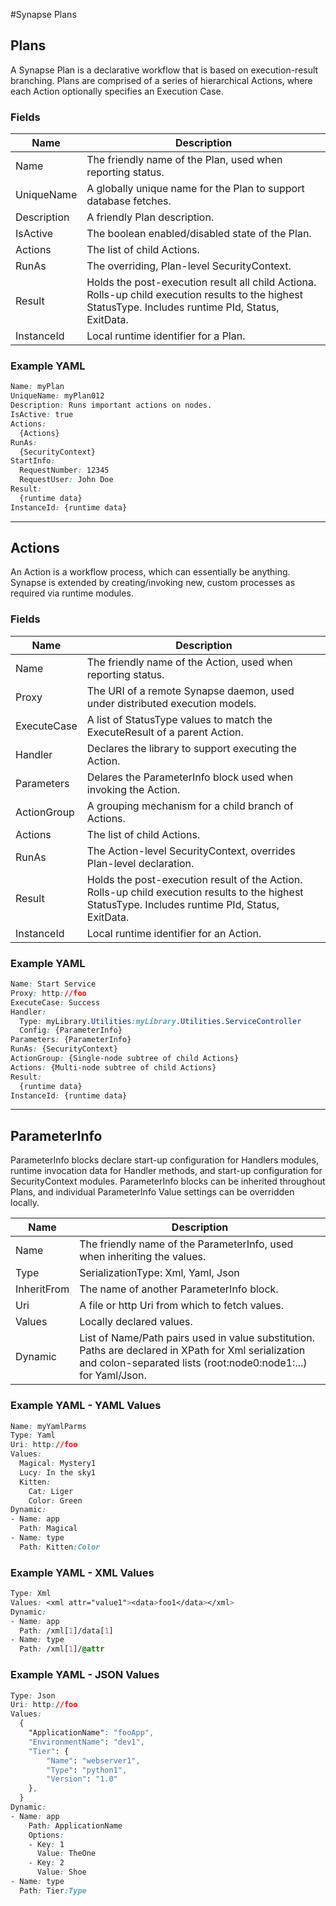 #Synapse Plans

## Plans

A Synapse Plan is a declarative workflow that is based on execution-result branching.  Plans are comprised of a series of hierarchical Actions, where each Action optionally specifies an Execution Case.

### Fields

|Name|Description
|-|-
|Name|The friendly name of the Plan, used when reporting status.
|UniqueName|A globally unique name for the Plan to support database fetches.
|Description|A friendly Plan description.
|IsActive|The boolean enabled/disabled state of the Plan.
|Actions|The list of child Actions.
|RunAs|The overriding, Plan-level SecurityContext.
|Result|Holds the post-execution result all child Actiona.  Rolls-up child execution results to the highest StatusType. Includes runtime PId, Status, ExitData.
|InstanceId|Local runtime identifier for a Plan.


### Example YAML

```css
Name: myPlan
UniqueName: myPlan012
Description: Runs important actions on nodes.
IsActive: true
Actions:
  {Actions}
RunAs:
  {SecurityContext}
StartInfo:
  RequestNumber: 12345
  RequestUser: John Doe
Result:
  {runtime data}
InstanceId: {runtime data}
```

---

## Actions

An Action is a workflow process, which can essentially be anything.  Synapse is extended by creating/invoking new, custom processes as required via runtime modules.

### Fields

|Name|Description
|-|-
|Name|The friendly name of the Action, used when reporting status.
|Proxy|The URI of a remote Synapse daemon, used under distributed execution models.
|ExecuteCase|A list of StatusType values to match the ExecuteResult of a parent Action.
|Handler|Declares the library to support executing the Action.
|Parameters|Delares the ParameterInfo block used when invoking the Action.
|ActionGroup|A grouping mechanism for a child branch of Actions.
|Actions|The list of child Actions.
|RunAs|The Action-level SecurityContext, overrides Plan-level declaration.
|Result|Holds the post-execution result of the Action.  Rolls-up child execution results to the highest StatusType.  Includes runtime PId, Status, ExitData.
|InstanceId|Local runtime identifier for an Action.

### Example YAML

```css
Name: Start Service
Proxy: http://foo
ExecuteCase: Success
Handler:
  Type: myLibrary.Utilities:myLibrary.Utilities.ServiceController
  Config: {ParameterInfo}
Parameters: {ParameterInfo}
RunAs: {SecurityContext}
ActionGroup: {Single-node subtree of child Actions}
Actions: {Multi-node subtree of child Actions}
Result:
  {runtime data}
InstanceId: {runtime data}
```

---

## ParameterInfo

ParameterInfo blocks declare start-up configuration for Handlers modules, runtime invocation data for Handler methods, and start-up configuration for SecurityContext modules. ParameterInfo blocks can be inherited throughout Plans, and individual ParameterInfo Value settings can be overridden locally.

|Name|Description
|-|-
|Name|The friendly name of the ParameterInfo, used when inheriting the values.
|Type|SerializationType: Xml, Yaml, Json
|InheritFrom|The name of another ParameterInfo block.
|Uri|A file or http Uri from which to fetch values.
|Values|Locally declared values.
|Dynamic|List of Name/Path pairs used in value substitution.  Paths are declared in XPath for Xml serialization and colon-separated lists (root:node0:node1:...) for Yaml/Json.

### Example YAML - YAML Values

```css
Name: myYamlParms
Type: Yaml
Uri: http://foo
Values:
  Magical: Mystery1
  Lucy: In the sky1
  Kitten:
    Cat: Liger
    Color: Green
Dynamic:
- Name: app
  Path: Magical
- Name: type
  Path: Kitten:Color
```

### Example YAML - XML Values

```css
Type: Xml
Values: <xml attr="value1"><data>foo1</data></xml>
Dynamic:
- Name: app
  Path: /xml[1]/data[1]
- Name: type
  Path: /xml[1]/@attr
```

### Example YAML - JSON Values

```css
Type: Json
Uri: http://foo
Values:
  {
    "ApplicationName": "fooApp",
    "EnvironmentName": "dev1",
    "Tier": {
        "Name": "webserver1",
        "Type": "python1",
        "Version": "1.0"
    },
  }
Dynamic:
- Name: app
    Path: ApplicationName
    Options:
    - Key: 1
      Value: TheOne
    - Key: 2
      Value: Shoe
- Name: type
  Path: Tier:Type
```